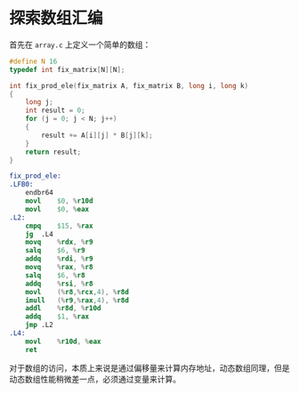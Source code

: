 # 探索数组汇编

首先在 `array.c` 上定义一个简单的数组：

``` c
#define N 16
typedef int fix_matrix[N][N];

int fix_prod_ele(fix_matrix A, fix_matrix B, long i, long k)
{
    long j;
    int result = 0;
    for (j = 0; j < N; j++)
    {
        result += A[i][j] * B[j][k];
    }
    return result;
}
```

``` s
fix_prod_ele:
.LFB0:
	endbr64
	movl	$0, %r10d
	movl	$0, %eax
.L2:
	cmpq	$15, %rax
	jg	.L4
	movq	%rdx, %r9
	salq	$6, %r9
	addq	%rdi, %r9
	movq	%rax, %r8
	salq	$6, %r8
	addq	%rsi, %r8
	movl	(%r8,%rcx,4), %r8d
	imull	(%r9,%rax,4), %r8d
	addl	%r8d, %r10d
	addq	$1, %rax
	jmp	.L2
.L4:
	movl	%r10d, %eax
	ret
```

对于数组的访问，本质上来说是通过偏移量来计算内存地址，动态数组同理，但是动态数组性能稍微差一点，必须通过变量来计算。
